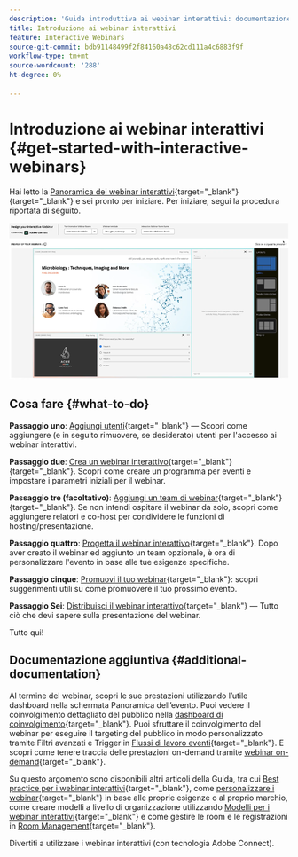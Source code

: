 ```yaml
---
description: 'Guida introduttiva ai webinar interattivi: documentazione di Marketo - Documentazione del prodotto'
title: Introduzione ai webinar interattivi
feature: Interactive Webinars
source-git-commit: bdb91148499f2f84160a48c62cd111a4c6883f9f
workflow-type: tm+mt
source-wordcount: '288'
ht-degree: 0%

---
```


# Introduzione ai webinar interattivi {#get-started-with-interactive-webinars}

Hai letto la [Panoramica dei webinar interattivi](/help/marketo/product-docs/demand-generation/events/interactive-webinars/interactive-webinars-overview.md){target="_blank"}{target="_blank"} e sei pronto per iniziare. Per iniziare, segui la procedura riportata di seguito.

![](assets/get-started-with-interactive-webinars-1.png)

## Cosa fare {#what-to-do}

**Passaggio uno**: [Aggiungi utenti](/help/marketo/product-docs/demand-generation/events/interactive-webinars/user-and-license-management.md#add-a-user){target="_blank"} — Scopri come aggiungere (e in seguito rimuovere, se desiderato) utenti per l&#39;accesso ai webinar interattivi.

**Passaggio due**: [Crea un webinar interattivo](/help/marketo/product-docs/demand-generation/events/interactive-webinars/create-an-interactive-webinar.md){target="_blank"}{target="_blank"}. Scopri come creare un programma per eventi e impostare i parametri iniziali per il webinar.

**Passaggio tre (facoltativo)**: [Aggiungi un team di webinar](/help/marketo/product-docs/demand-generation/events/interactive-webinars/add-a-webinar-team.md){target="_blank"}{target="_blank"}. Se non intendi ospitare il webinar da solo, scopri come aggiungere relatori e co-host per condividere le funzioni di hosting/presentazione.

**Passaggio quattro**: [Progetta il webinar interattivo](/help/marketo/product-docs/demand-generation/events/interactive-webinars/designing-interactive-webinars.md){target="_blank"}. Dopo aver creato il webinar ed aggiunto un team opzionale, è ora di personalizzare l&#39;evento in base alle tue esigenze specifiche.

**Passaggio cinque**: [Promuovi il tuo webinar](/help/marketo/product-docs/demand-generation/events/interactive-webinars/promoting-an-interactive-webinar.md){target="_blank"}: scopri suggerimenti utili su come promuovere il tuo prossimo evento.

**Passaggio Sei**: [Distribuisci il webinar interattivo](/help/marketo/product-docs/demand-generation/events/interactive-webinars/deliver-an-interactive-webinar.md){target="_blank"} — Tutto ciò che devi sapere sulla presentazione del webinar.

Tutto qui!

## Documentazione aggiuntiva {#additional-documentation}

Al termine del webinar, scopri le sue prestazioni utilizzando l’utile dashboard nella schermata Panoramica dell’evento. Puoi vedere il coinvolgimento dettagliato del pubblico nella [dashboard di coinvolgimento](/help/marketo/product-docs/demand-generation/events/interactive-webinars/engagement-dashboard.md){target="_blank"}. Puoi sfruttare il coinvolgimento del webinar per eseguire il targeting del pubblico in modo personalizzato tramite Filtri avanzati e Trigger in [Flussi di lavoro eventi](/help/marketo/product-docs/demand-generation/events/interactive-webinars/event-workflows.md){target="_blank"}. E scopri come tenere traccia delle prestazioni on-demand tramite [webinar on-demand](/help/marketo/product-docs/demand-generation/events/interactive-webinars/on-demand-webinars.md){target="_blank"}.

Su questo argomento sono disponibili altri articoli della Guida, tra cui [Best practice per i webinar interattivi](/help/marketo/product-docs/demand-generation/events/interactive-webinars/best-practices-for-interactive-webinars.md){target="_blank"}, come [personalizzare i webinar](/help/marketo/product-docs/demand-generation/events/interactive-webinars/customization.md){target="_blank"} in base alle proprie esigenze o al proprio marchio, come creare modelli a livello di organizzazione utilizzando [Modelli per i webinar interattivi](/help/marketo/product-docs/demand-generation/events/interactive-webinars/templates.md){target="_blank"} e come gestire le room e le registrazioni in [Room Management](/help/marketo/product-docs/demand-generation/events/interactive-webinars/room-management.md){target="_blank"}.

Divertiti a utilizzare i webinar interattivi (con tecnologia Adobe Connect).
